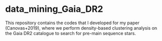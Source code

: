 # data_mining_Gaia_DR2
This repository contains the codes that I developed for my paper (Canovas+2019), where we perform density-based clustering analysis on the Gaia DR2 catalogue to search for pre-main sequence stars.
